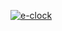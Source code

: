 <a href="https://chrome.google.com/webstore/detail/e-clock/ojhhcfhabhligodffabdhcaoicecaboo"><img src="https://developer.chrome.com/webstore/images/ChromeWebStore_Badge_v2_340x96.png" alt="e-clock" aria-label="e-clock" /></a>
